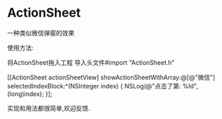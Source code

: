 # ActionSheet
一种类似微信弹窗的效果

使用方法:

将ActionSheet拖入工程
导入头文件#import "ActionSheet.h"


[[ActionSheet actionSheetView] showActionSheetWithArray:@[@"微信"] selectedIndexBlock:^(NSInteger index) {
NSLog(@"点击了第: %ld",(long)index);
}];

实现和用法都很简单,欢迎反馈.


